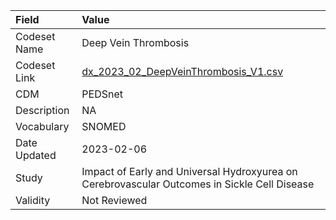 |Field        |Value                                                                                        |
|:------------|:--------------------------------------------------------------------------------------------|
|Codeset Name |Deep Vein Thrombosis                                                                         |
|Codeset Link |[dx_2023_02_DeepVeinThrombosis_V1.csv](https://github.com/PEDSnet/Variable-Dictionary/blob/main/conditions/dx_2023_02_DeepVeinThrombosis_V1.csv.csv)|
|CDM          |PEDSnet                                                                                      |
|Description  |NA                                                                                           |
|Vocabulary   |SNOMED                                                                                       |
|Date Updated |2023-02-06                                                                                   |
|Study        |Impact of Early and Universal Hydroxyurea on Cerebrovascular Outcomes in Sickle Cell Disease |
|Validity     |Not Reviewed                                                                                 |
